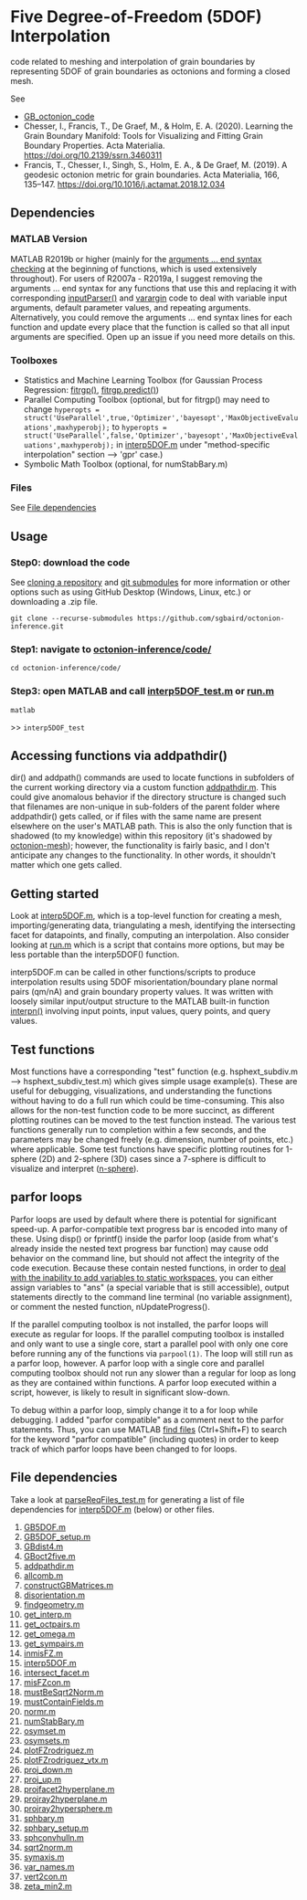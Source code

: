 # Five Degree-of-Freedom (5DOF) Interpolation
 code related to meshing and interpolation of grain boundaries by representing 5DOF of grain boundaries as octonions and forming a closed mesh.
 
 See
 * [GB_octonion_code](https://github.com/ichesser/GB_octonion_code)
 * Chesser, I., Francis, T., De Graef, M., & Holm, E. A. (2020). Learning the Grain Boundary Manifold: Tools for Visualizing and Fitting Grain Boundary Properties. Acta Materialia. https://doi.org/10.2139/ssrn.3460311
 * Francis, T., Chesser, I., Singh, S., Holm, E. A., & De Graef, M. (2019). A geodesic octonion metric for grain boundaries. Acta Materialia, 166, 135–147. https://doi.org/10.1016/j.actamat.2018.12.034



## Dependencies
### MATLAB Version
MATLAB R2019b or higher (mainly for the [arguments ... end syntax checking](https://www.mathworks.com/help/matlab/matlab_prog/function-argument-validation-1.html) at
the beginning of functions, which is used extensively throughout). For users of R2007a - R2019a, I suggest removing the arguments ... end syntax for any functions that use this and replacing it with corresponding [inputParser()](https://www.mathworks.com/help/matlab/ref/inputparser.html) and [varargin](https://www.mathworks.com/help/matlab/ref/varargin.html) code to deal with variable input arguments, default parameter values, and repeating arguments. Alternatively, you could remove the arguments ... end syntax lines for each function and update every place that the function is called so that all input arguments are specified. Open up an issue if you need more details on this.

### Toolboxes
- Statistics and Machine Learning Toolbox (for Gaussian Process Regression: [fitrgp()](https://www.mathworks.com/help/stats/fitrgp.html), [fitrgp.predict()](https://www.mathworks.com/help/stats/compactregressiongp.predict.html))
- Parallel Computing Toolbox (optional, but for fitrgp() may need to change `hyperopts = struct('UseParallel',true,'Optimizer','bayesopt','MaxObjectiveEvaluations',maxhyperobj);` to `hyperopts = struct('UseParallel',false,'Optimizer','bayesopt','MaxObjectiveEvaluations',maxhyperobj);` in [interp5DOF.m](code/interp5DOF.m) under "method-specific interpolation" section --> 'gpr' case.)
- Symbolic Math Toolbox (optional, for numStabBary.m)

### Files
See [File dependencies](https://github.com/sgbaird/octonion-mesh/blob/master/README.md#file-dependencies)

## Usage
### Step0: download the code
See [cloning a repository](https://docs.github.com/en/github/creating-cloning-and-archiving-repositories/cloning-a-repository) and [git submodules](https://git-scm.com/book/en/v2/Git-Tools-Submodules) for more information or other options such as using GitHub Desktop (Windows, Linux, etc.) or downloading a .zip file.

`git clone --recurse-submodules https://github.com/sgbaird/octonion-inference.git`

### Step1: navigate to [octonion-inference/code/](code/)
`cd octonion-inference/code/`

### Step3: open MATLAB and call [interp5DOF_test.m](code/interp5DOF_test.m) or [run.m](code/run.m)
`matlab`

\>\> `interp5DOF_test`

## Accessing functions via addpathdir()
dir() and addpath() commands are used to locate functions in subfolders of the current working directory via a custom function [addpathdir.m](code/addpathdir.m). This could give anomalous behavior if the directory structure is changed such that filenames are non-unique in sub-folders of the parent folder where addpathdir() gets called, or if files with the same name are present elsewhere on the user's MATLAB path. This is also the only function that is shadowed (to my knowledge) within this repository (it's shadowed by [octonion-mesh](code/octonion-mesh/)); however, the functionality is fairly basic, and I don't anticipate any changes to the functionality. In other words, it shouldn't matter which one gets called.

## Getting started
Look at [interp5DOF.m](code/interp5DOF.m), which is a top-level function for creating a mesh, importing/generating data, triangulating a mesh, identifying the intersecting facet for datapoints, and finally, computing an interpolation. Also consider looking at [run.m](code/run.m) which is a script that contains more options, but may be less portable than the interp5DOF() function.

interp5DOF.m can be called in other functions/scripts to produce interpolation results using 5DOF misorientation/boundary plane normal pairs (qm/nA) and grain boundary property values. It was written with loosely similar input/output structure to the MATLAB built-in function [interpn()](https://www.mathworks.com/help/matlab/ref/interpn.html) involving input points, input values, query points, and query values.

## Test functions
Most functions have a corresponding "test" function (e.g. hsphext_subdiv.m --> hsphext_subdiv_test.m) which gives simple usage example(s). These are useful for debugging, visualizations, and understanding the functions without having to do a full run which could be time-consuming. This also allows for the non-test function code to be more succinct, as different plotting routines can be moved to the test function instead. The various test functions generally run to completion within a few seconds, and the parameters may be changed freely (e.g. dimension, number of points, etc.) where applicable. Some test functions have specific plotting routines for 1-sphere (2D) and 2-sphere (3D) cases since a 7-sphere is difficult to visualize and interpret ([n-sphere](https://en.wikipedia.org/wiki/N-sphere)).

## parfor loops
Parfor loops are used by default where there is potential for significant speed-up. A parfor-compatible text progress bar is encoded into many of these. Using disp() or fprintf() inside the parfor loop (aside from what's already inside the nested text progress bar function) may cause odd behavior on the command line, but should not affect the integrity of the code execution. Because these contain nested functions, in order to [deal with the inability to add variables to static workspaces](https://www.mathworks.com/help/matlab/matlab_prog/variables-in-nested-and-anonymous-functions.html), you can either assign variables to "ans" (a special variable that is still accessible), output statements directly to the command line terminal (no variable assignment), or comment the nested function, nUpdateProgress().

If the parallel computing toolbox is not installed, the parfor loops will execute as regular for loops. If the parallel computing toolbox is installed and only want to use a single core, start a parallel pool with only one core before running any of the functions via `parpool(1)`. The loop will still run as a parfor loop, however. A parfor loop with a single core and parallel computing toolbox should not run any slower than a regular for loop as long as they are contained within functions. A parfor loop executed within a script, however, is likely to result in significant slow-down.

To debug within a parfor loop, simply change it to a for loop while debugging. I added "parfor compatible" as a comment next to the parfor statements. Thus, you can use MATLAB [find files](https://www.mathworks.com/help/matlab/matlab_env/finding-files-and-folders.html#:~:text=To%20open%20the%20Find%20Files,on%20the%20MATLAB%20search%20path.) (Ctrl+Shift+F) to search for the keyword "parfor compatible" (including quotes) in order to keep track of which parfor loops have been changed to for loops.

## File dependencies
Take a look at [parseReqFiles_test.m](code/parseReqFiles_test.m) for generating a list of file dependencies for [interp5DOF.m](code/inter5DOF.m) (below) or other files.

1. [GB5DOF.m](code/GB5DOF.m)
1. [GB5DOF_setup.m](code/GB5DOF_setup.m)
1. [GBdist4.m](code/GBdist4.m)
1. [GBoct2five.m](code/GBoct2five.m)
1. [addpathdir.m](code/addpathdir.m)
1. [allcomb.m](code/allcomb.m)
1. [constructGBMatrices.m](code/constructGBMatrices.m)
1. [disorientation.m](code/disorientation.m)
1. [findgeometry.m](code/findgeometry.m)
1. [get_interp.m](code/get_interp.m)
1. [get_octpairs.m](code/get_octpairs.m)
1. [get_omega.m](code/get_omega.m)
1. [get_sympairs.m](code/get_sympairs.m)
1. [inmisFZ.m](code/inmisFZ.m)
1. [interp5DOF.m](code/interp5DOF.m)
1. [intersect_facet.m](code/intersect_facet.m)
1. [misFZcon.m](code/misFZcon.m)
1. [mustBeSqrt2Norm.m](code/mustBeSqrt2Norm.m)
1. [mustContainFields.m](code/mustContainFields.m)
1. [normr.m](code/normr.m)
1. [numStabBary.m](code/numStabBary.m)
1. [osymset.m](code/osymset.m)
1. [osymsets.m](code/osymsets.m)
1. [plotFZrodriguez.m](code/plotFZrodriguez.m)
1. [plotFZrodriguez_vtx.m](code/plotFZrodriguez_vtx.m)
1. [proj_down.m](code/proj_down.m)
1. [proj_up.m](code/proj_up.m)
1. [projfacet2hyperplane.m](code/projfacet2hyperplane.m)
1. [projray2hyperplane.m](code/projray2hyperplane.m)
1. [projray2hypersphere.m](code/projray2hypersphere.m)
1. [sphbary.m](code/sphbary.m)
1. [sphbary_setup.m](code/sphbary_setup.m)
1. [sphconvhulln.m](code/sphconvhulln.m)
1. [sqrt2norm.m](code/sqrt2norm.m)
1. [symaxis.m](code/symaxis.m)
1. [var_names.m](code/var_names.m)
1. [vert2con.m](code/vert2con.m)
1. [zeta_min2.m](code/zeta_min2.m)
